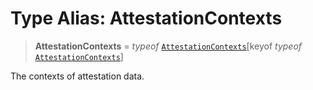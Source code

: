 # Type Alias: AttestationContexts

> **AttestationContexts** = *typeof* [`AttestationContexts`](../variables/AttestationContexts.md)\[keyof *typeof* [`AttestationContexts`](../variables/AttestationContexts.md)\]

The contexts of attestation data.
